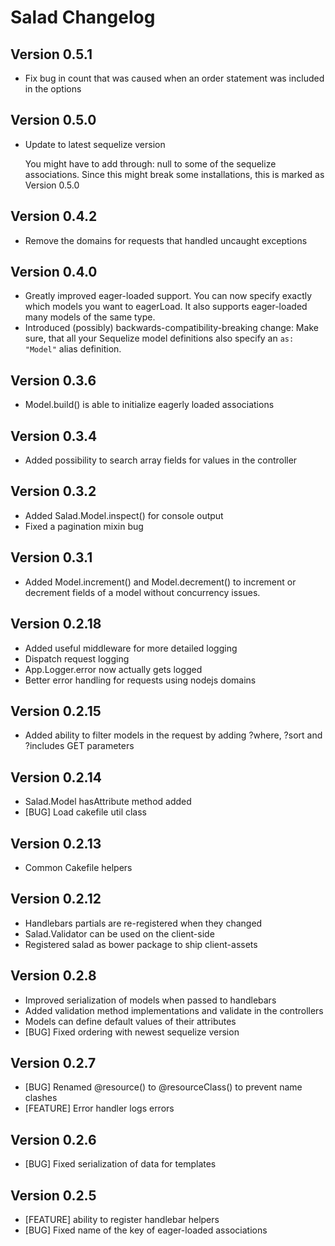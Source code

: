 # Salad Changelog

## Version 0.5.1
* Fix bug in count that was caused when an order statement was included in the 
  options

## Version 0.5.0
* Update to latest sequelize version

  You might have to add through: null to some of the sequelize associations.
  Since this might break some installations, this is marked as Version 0.5.0

## Version 0.4.2
* Remove the domains for requests that handled uncaught exceptions

## Version 0.4.0
* Greatly improved eager-loaded support. You can now specify exactly which models
  you want to eagerLoad. It also supports eager-loaded many models of the same
  type.
* Introduced (possibly) backwards-compatibility-breaking change: Make sure, that
  all your Sequelize model definitions also specify an `as: "Model"` alias
  definition.

## Version 0.3.6
* Model.build() is able to initialize eagerly loaded associations

## Version 0.3.4
* Added possibility to search array fields for values in the controller

## Version 0.3.2
* Added Salad.Model.inspect() for console output
* Fixed a pagination mixin bug

## Version 0.3.1
* Added Model.increment() and Model.decrement() to increment or decrement fields
  of a model without concurrency issues.

## Version 0.2.18
* Added useful middleware for more detailed logging
* Dispatch request logging
* App.Logger.error now actually gets logged
* Better error handling for requests using nodejs domains

## Version 0.2.15
* Added ability to filter models in the request by adding ?where, ?sort
  and ?includes GET parameters

## Version 0.2.14
* Salad.Model hasAttribute method added
* [BUG] Load cakefile util class

## Version 0.2.13
* Common Cakefile helpers

## Version 0.2.12
* Handlebars partials are re-registered when they changed
* Salad.Validator can be used on the client-side
* Registered salad as bower package to ship client-assets

## Version 0.2.8
* Improved serialization of models when passed to handlebars
* Added validation method implementations and validate in the controllers
* Models can define default values of their attributes
* [BUG] Fixed ordering with newest sequelize version

## Version 0.2.7
* [BUG] Renamed @resource() to @resourceClass() to prevent name clashes
* [FEATURE] Error handler logs errors

## Version 0.2.6
* [BUG] Fixed serialization of data for templates

## Version 0.2.5
* [FEATURE] ability to register handlebar helpers
* [BUG] Fixed name of the key of eager-loaded associations
